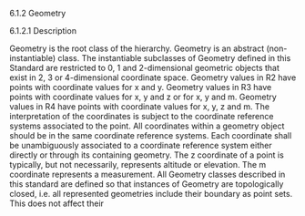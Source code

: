 6.1.2 Geometry

6.1.2.1 Description 

Geometry is the root class of the hierarchy. Geometry is an abstract (non-instantiable) class.
The instantiable subclasses of Geometry defined in this Standard are restricted to 0, 1 and
2-dimensional geometric objects that exist in 2, 3 or 4-dimensional coordinate space. 
Geometry values in R2 have points with coordinate values for x and y. Geometry values in R3 have points with coordinate
values for x, y and z or for x, y and m. Geometry values in R4 have points with coordinate values for x, y, z and m.
The interpretation of the coordinates is subject to the coordinate reference systems associated to the point. All
coordinates within a geometry object should be in the same coordinate reference systems. Each coordinate shall
be unambiguously associated to a coordinate reference system either directly or through its containing geometry.
The z coordinate of a point is typically, but not necessarily, represents altitude or elevation. The m coordinate
represents a measurement.
All Geometry classes described in this standard are defined so that instances of Geometry are topologically
closed, i.e. all represented geometries include their boundary as point sets. This does not affect their 